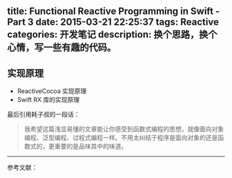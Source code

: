 title: Functional Reactive Programming in Swift - Part 3
date: 2015-03-21 22:25:37
tags: Reactive
categories: 开发笔记
description: 换个思路，换个心情，写一些有趣的代码。
---



## 实现原理
- ReactiveCocoa 实现原理
- Swift RX 库的实现原理





最后引用耗子叔的一段话：

> 我希望这篇浅显易懂的文章能让你感受到函数式编程的思想，就像面向对象编程、泛型编程、过程式编程一样。不用太纠结于程序是面向对象的还是函数式的，更重要的是品味其中的味道。





***
参考文献：
